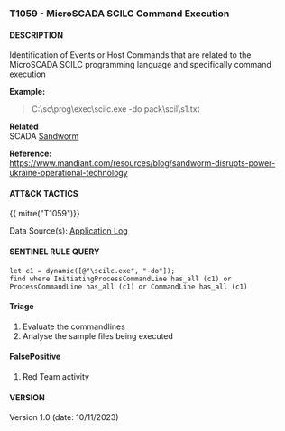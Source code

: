 ### T1059 - MicroSCADA SCILC Command Execution


####  DESCRIPTION  
Identification of Events or Host Commands that are related to the MicroSCADA SCILC programming language and specifically command execution


**Example:**  
> C:\sc\prog\exec\scilc.exe -do pack\scil\s1.txt   


**Related**  
SCADA
[Sandworm](https://attack.mitre.org/groups/G0034/)


**Reference:**  
https://www.mandiant.com/resources/blog/sandworm-disrupts-power-ukraine-operational-technology


####  ATT&CK TACTICS  
{{ mitre("T1059")}}


Data Source(s): 
[Application Log](https://attack.mitre.org/datasources/DS0015/)

#### SENTINEL RULE QUERY   
~~~
let c1 = dynamic([@"\scilc.exe", "-do"]);
find where InitiatingProcessCommandLine has_all (c1) or ProcessCommandLine has_all (c1) or CommandLine has_all (c1) 
~~~


#### Triage  
1. Evaluate the commandlines
2. Analyse the sample files being executed


#### FalsePositive  
1. Red Team activity

#### VERSION  
Version 1.0 (date: 10/11/2023)  